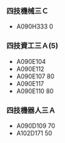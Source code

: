 ### 四技機械三Ｃ
- A090H333   0

### 四技資工三Ａ(5)
- A090E104 
- A090E112
- A090E107  80
- A090E117
- A090E110  80

### 四技機器人三Ａ
- A090D109  70
- A102D171  50
